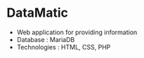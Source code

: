 # DataMatic
- Web application for providing information
- Database : MariaDB
- Technologies : HTML, CSS, PHP

